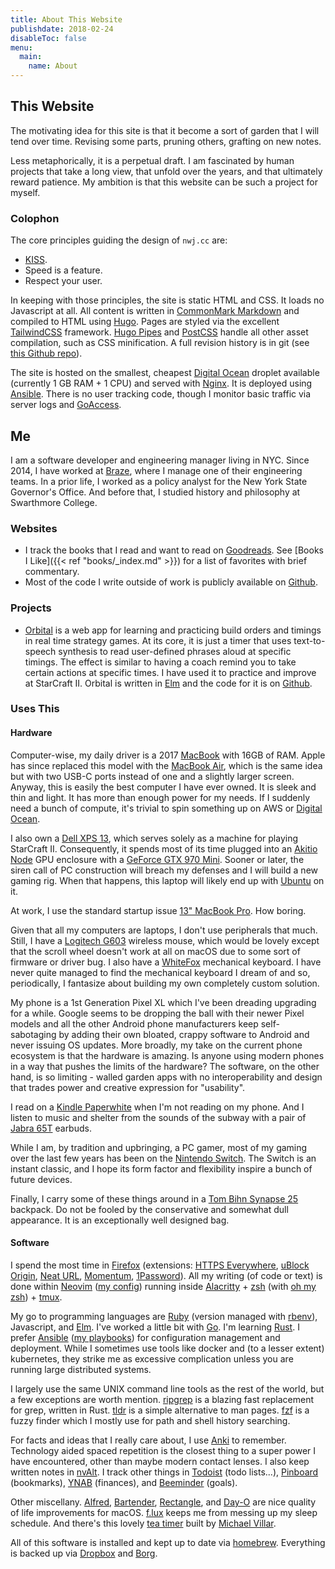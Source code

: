 ```yaml
---
title: About This Website
publishdate: 2018-02-24
disableToc: false
menu:
  main:
    name: About
---
```


## This Website

The motivating idea for this site is that it become a sort of garden that I will tend over time. Revising some parts, pruning others, grafting on new notes.

Less metaphorically, it is a perpetual draft. I am fascinated by human projects that take a long view, that unfold over the years, and that ultimately reward patience. My ambition is that this website can be such a project for myself.

### Colophon

The core principles guiding the design of `nwj.cc` are:

- [KISS](https://en.wikipedia.org/wiki/KISS_principle).
- Speed is a feature.
- Respect your user.

In keeping with those principles, the site is static HTML and CSS. It loads no Javascript at all. All content is written in [CommonMark Markdown](https://commonmark.org/) and compiled to HTML using [Hugo](https://gohugo.io/). Pages are styled via the excellent [TailwindCSS](https://tailwindcss.com/) framework. [Hugo Pipes](https://gohugo.io/hugo-pipes/) and [PostCSS](https://postcss.org/) handle all other asset compilation, such as CSS minification. A full revision history is in git (see [this Github repo](https://github.com/nwj/nwj.cc)).

The site is hosted on the smallest, cheapest [Digital Ocean](https://m.do.co/c/0d70b95f8087) droplet available (currently 1 GB RAM + 1 CPU) and served with [Nginx](https://en.wikipedia.org/wiki/Nginx). It is deployed using [Ansible](https://github.com/nwj/ansible/blob/master/playbooks/blog.yml). There is no user tracking code, though I monitor basic traffic via server logs and [GoAccess](https://goaccess.io/).

## Me

I am a software developer and engineering manager living in NYC. Since 2014, I have worked at [Braze](https://www.braze.com), where I manage one of their engineering teams. In a prior life, I worked as a policy analyst for the New York State Governor's Office. And before that, I studied history and philosophy at Swarthmore College.

### Websites

- I track the books that I read and want to read on [Goodreads](https://www.goodreads.com/nwj_). See [Books I Like]({{< ref "books/_index.md" >}}) for a list of favorites with brief commentary.
- Most of the code I write outside of work is publicly available on [Github](https://github.com/nwj).

### Projects

- [Orbital](https://orbital.build) is a web app for learning and practicing build orders and timings in real time strategy games. At its core, it is just a timer that uses text-to-speech synthesis to read user-defined phrases aloud at specific timings. The effect is similar to having a coach remind you to take certain actions at specific times. I have used it to practice and improve at StarCraft II. Orbital is written in [Elm](https://elm-lang.org/) and the code for it is on [Github](https://github.com/nwj/orbital).

### Uses This

#### Hardware

Computer-wise, my daily driver is a 2017 [MacBook](https://en.m.wikipedia.org/wiki/MacBook_(2015%E2%80%932019)) with 16GB of RAM. Apple has since replaced this model with the [MacBook Air](https://www.apple.com/macbook-air/), which is the same idea but with two USB-C ports instead of one and a slightly larger screen. Anyway, this is easily the best computer I have ever owned. It is sleek and thin and light. It has more than enough power for my needs. If I suddenly need a bunch of compute, it's trivial to spin something up on AWS or [Digital Ocean](https://m.do.co/c/0d70b95f8087).

I also own a [Dell XPS 13](https://www.dell.com/en-us/shop/dell-laptops/xps-13-laptop/spd/xps-13-9380-laptop), which serves solely as a machine for playing StarCraft II. Consequently, it spends most of its time plugged into an [Akitio Node](https://www.amazon.com/gp/product/B06XKKSNTS/) GPU enclosure with a [GeForce GTX 970 Mini](https://www.newegg.com/gigabyte-geforce-gtx-970-gv-n970ixoc-4gd/p/N82E16814125706). Sooner or later, the siren call of PC construction will breach my defenses and I will build a new gaming rig. When that happens, this laptop will likely end up with [Ubuntu](https://ubuntu.com/desktop) on it.

At work, I use the standard startup issue [13" MacBook Pro](https://www.apple.com/macbook-pro-13/). How boring.

Given that all my computers are laptops, I don't use peripherals that much. Still, I have a [Logitech G603](https://www.amazon.com/gp/product/B074KL48WC/) wireless mouse, which would be lovely except that the scroll wheel doesn't work at all on macOS due to some sort of firmware or driver bug. I also have a [WhiteFox](https://input.club/whitefox/) mechanical keyboard. I have never quite managed to find the mechanical keyboard I dream of and so, periodically, I fantasize about building my own completely custom solution.

My phone is a 1st Generation Pixel XL which I've been dreading upgrading for a while. Google seems to be dropping the ball with their newer Pixel models and all the other Android phone manufacturers keep self-sabotaging by adding their own bloated, crappy software to Android and never issuing OS updates. More broadly, my take on the current phone ecosystem is that the hardware is amazing. Is anyone using modern phones in a way that pushes the limits of the hardware? The software, on the other hand, is so limiting - walled garden apps with no interoperability and design that trades power and creative expression for "usability".

I read on a [Kindle Paperwhite](https://www.amazon.com/Kindle-Paperwhite-Waterproof-Storage-Special/dp/B075MWNNJG?th=1) when I'm not reading on my phone. And I listen to music and shelter from the sounds of the subway with a pair of [Jabra 65T](https://www.amazon.com/Jabra-Enabled-Wireless-Earbuds-Charging/dp/B077ZGRVRX) earbuds.

While I am, by tradition and upbringing, a PC gamer, most of my gaming over the last few years has been on the [Nintendo Switch](https://www.nintendo.com/switch/). The Switch is an instant classic, and I hope its form factor and flexibility inspire a bunch of future devices.

Finally, I carry some of these things around in a [Tom Bihn Synapse 25](https://www.tombihn.com/products/synapse-25) backpack. Do not be fooled by the conservative and somewhat dull appearance. It is an exceptionally well designed bag.

#### Software

I spend the most time in [Firefox](https://www.mozilla.org/en-US/firefox/new/) (extensions: [HTTPS Everywhere](https://www.eff.org/https-everywhere), [uBlock Origin](https://github.com/gorhill/uBlock/), [Neat URL](https://addons.mozilla.org/en-US/firefox/addon/neat-url/), [Momentum](https://momentumdash.com/), [1Password](https://1password.com/)). All my writing (of code or text) is done within [Neovim](https://neovim.io/) ([my config](https://github.com/nwj/dotfiles/tree/master/neovim)) running inside [Alacritty](https://github.com/jwilm/alacritty) + [zsh](https://www.zsh.org/) (with [oh my zsh](https://ohmyz.sh/)) + [tmux](https://github.com/tmux/tmux/wiki).

My go to programming languages are [Ruby](https://www.ruby-lang.org/en/) (version managed with [rbenv](https://github.com/rbenv/rbenv)), Javascript, and [Elm](https://elm-lang.org/). I've worked a little bit with [Go](https://golang.org/). I'm learning [Rust](https://www.rust-lang.org/). I prefer [Ansible](https://www.ansible.com/) ([my playbooks](https://github.com/nwj/ansible/)) for configuration management and deployment. While I sometimes use tools like docker and (to a lesser extent) kubernetes, they strike me as excessive complication unless you are running large distributed systems.

I largely use the same UNIX command line tools as the rest of the world, but a few exceptions are worth mention. [ripgrep](https://github.com/BurntSushi/ripgrep) is a blazing fast replacement for grep, written in Rust. [tldr](https://tldr.sh/) is a simple alternative to man pages. [fzf](https://github.com/junegunn/fzf) is a fuzzy finder which I mostly use for path and shell history searching.

For facts and ideas that I really care about, I use [Anki](https://apps.ankiweb.net/) to remember. Technology aided spaced repetition is the closest thing to a super power I have encountered, other than maybe modern contact lenses. I also keep written notes in [nvAlt](https://brettterpstra.com/projects/nvalt/). I track other things in [Todoist](https://todoist.com/) (todo lists...), [Pinboard](https://pinboard.in/) (bookmarks), [YNAB](https://ynab.com/referral/?ref=Ip-urraU8zuXWtxi&utm_source=customer_referral) (finances), and [Beeminder](https://www.beeminder.com/home) (goals).

Other miscellany. [Alfred](https://www.alfredapp.com/), [Bartender](https://www.macbartender.com/), [Rectangle](https://github.com/rxhanson/Rectangle), and [Day-O](https://shauninman.com/archive/2016/10/20/day_o_2_mac_menu_bar_clock) are nice quality of life improvements for macOS. [f.lux](https://justgetflux.com/) keeps me from messing up my sleep schedule. And there's this lovely [tea timer](https://github.com/michaelvillar/timer-app) built by [Michael Villar](http://www.michaelvillar.com/).

All of this software is installed and kept up to date via [homebrew](https://brew.sh/). Everything is backed up via [Dropbox](https://db.tt/xXWHrTaD) and [Borg](https://borgbackup.readthedocs.io/en/stable/).
